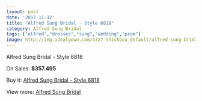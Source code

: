 ```yaml
---
layout: post
date: '2017-11-12'
title: "Alfred Sung Bridal - Style 6818"
category: Alfred Sung Bridal
tags: ["alfred","dresses","sung","wedding","prom"]
image: http://img.idealgown.com/4727-thickbox_default/alfred-sung-bridal-style-6818.jpg
---
```

Alfred Sung Bridal - Style 6818

On Sales: **$357.495**
<a href="https://www.idealgown.com/en/alfred-sung-bridal/2127-alfred-sung-bridal-style-6818.html"><amp-img layout="responsive" width="600" height="600" src="//img.idealgown.com/4727-thickbox_default/alfred-sung-bridal-style-6818.jpg" alt="Alfred Sung Bridal - Style 6818 0" /></a>
<a href="https://www.idealgown.com/en/alfred-sung-bridal/2127-alfred-sung-bridal-style-6818.html"><amp-img layout="responsive" width="600" height="600" src="//img.idealgown.com/4728-thickbox_default/alfred-sung-bridal-style-6818.jpg" alt="Alfred Sung Bridal - Style 6818 1" /></a>

Buy it: [Alfred Sung Bridal - Style 6818](https://www.idealgown.com/en/alfred-sung-bridal/2127-alfred-sung-bridal-style-6818.html "Alfred Sung Bridal - Style 6818")

View more: [Alfred Sung Bridal](https://www.idealgown.com/en/30-alfred-sung-bridal "Alfred Sung Bridal")